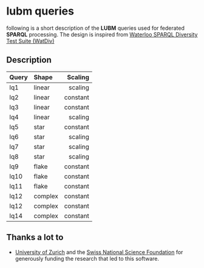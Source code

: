 lubm queries
============

following is a short description of the **LUBM** queries used for federated **SPARQL** processing. The design is inspired from [Waterloo SPARQL Diversity Test Suite (WatDiv)](http://db.uwaterloo.ca/watdiv/)

Description
-----------

| Query | Shape  | Scaling |
|:------|:-------|--------:|
| lq1  	| linear | scaling |
| lq2  	| linear | constant|
| lq3  	| linear | constant|
| lq4  	| linear | scaling |
| lq5  	| star   | constant|
| lq6  	| star   | scaling |
| lq7  	| star   | scaling |
| lq8  	| star   | scaling |
| lq9  	| flake  | constant|
| lq10  | flake  | constant|
| lq11  | flake  | constant|
| lq12  | complex| constant|
| lq12  | complex| constant|
| lq14  | complex| constant|


Thanks a lot to
---------------
* [University of Zurich](http://www.ifi.uzh.ch/ddis.html) and the [Swiss National Science Foundation](http://www.snf.ch/en/Pages/default.aspx) for generously funding the research that led to this software.
